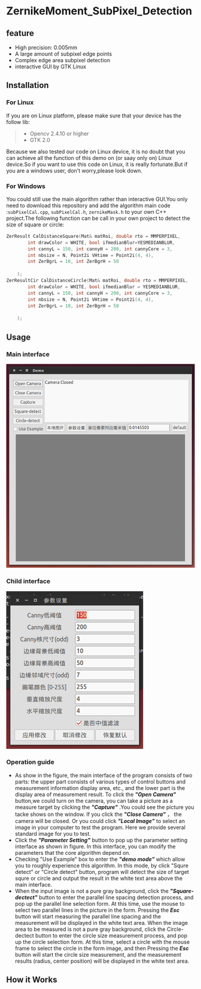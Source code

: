 # ZernikeMoment_SubPixel_Detection
## feature   
- High precision: 0.005mm
- A large amount of subpixel edge points
- Complex edge area subpixel detection
- interactive GUI by GTK Linux
## Installation  
### For Linux 
If you are on Linux platform, please make sure that your device has the follow lib:
> - Opencv 2.4.10 or higher
> - GTK 2.0

Because we also tested our code on Linux device, it is no doubt that you can achieve all the function of this demo on (or saay only on) Linux device.So if you want to use this code on Linux, it is really fortunate.But if you are a windows user, don't worry,please look down.
### For Windows
You could still use the main algorithm rather than interactive GUI.You only need to download this repository and add the algorithm main code :`subPixelCal.cpp`, `subPixelCal.h`, `zernikeMask.h` to your own C++ project.The following function can be call in your own project to detect the size of square or circle:

```c++
ZerResult CalDistanceSquare(Mat& matRoi, double rto = MMPERPIXEL, 
		int drawColor = WHITE, bool ifmedianBlur=YESMEDIANBLUR,
		int cannyL = 150, int cannyH = 200, int cannyCore = 3,
		int nbsize = N, Point2i VHtime = Point2i(4, 4),
		int ZerBgrL = 10, int ZerBgrH = 50
	
	);
ZerResultCir CalDistanceCircle(Mat& matRoi, double rto = MMPERPIXEL,
		int drawColor = WHITE, bool ifmedianBlur = YESMEDIANBLUR,
		int cannyL = 150, int cannyH = 200, int cannyCore = 3,
		int nbsize = N, Point2i VHtime = Point2i(4, 4),
		int ZerBgrL = 10, int ZerBgrH = 50

	);
```

## Usage

### Main interface
![image](https://github.com/swq123459/swq123456-readmePicture/blob/master/subpixel_pic/main-origin.png?raw=true)
### Child interface
![image](https://github.com/swq123459/swq123456-readmePicture/blob/master/subpixel_pic/main-params.png?raw=true)

### Operation guide

- As show in the figure, the main interface of the program consists of two parts: the upper part consists of various types of control buttons and measurement information display area, etc., and the lower part is the display area of measurement result.
To click the ***"Open Camera"*** button,we could turn on the camera, you can take a picture as a measure target by clicking the  ***"Capture"*** .You could see the picture you tacke shows on the window. If you click the ***"Close Camera"*** ， the camera will be closed.
Or you could click ***"Local Image"*** to select an image in your computer to test the program. Here we provide several standard image for you to test.
- Click the ***"Parameter Setting"*** button to pop up the parameter setting interface as shown in figure. In this interface, you can modify the parameters that the core algorithm depend on.
- Checking "Use Example" box to enter the ***"demo mode"*** which allow you to roughly experience this algorithm. In this mode, by click "Squre detect" or "Circle detect" button, program will detect the size of target squre or circle and output the result in the white text area above the main interface.
- When the input image is not a pure gray background, click the ***"Square-dectect"*** button to enter the parallel line spacing detection process, and pop up the parallel line selection form. At this time, use the mouse to select two parallel lines in the picture in the form. Pressing the ***Esc*** button will start measuring the parallel line spacing and the measurement will be displayed in the white text area. When the image area to be measured is not a pure gray background, click the Circle-dectect button to enter the circle size measurement process, and pop up the circle selection form. At this time, select a circle with the mouse frame to select the circle in the form image, and then Pressing the ***Esc*** button will start the circle size measurement, and the measurement results (radius, center position) will be displayed in the white text area.
	
## How it Works


